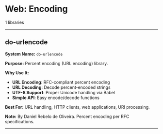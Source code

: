 # Web: Encoding

1 libraries

---

## do-urlencode

**System Name:** `do-urlencode`

**Purpose:** Percent encoding (URL encoding) library.

**Why Use It:**
- **URL Encoding**: RFC-compliant percent encoding
- **URL Decoding**: Decode percent-encoded strings
- **UTF-8 Support**: Proper Unicode handling via Babel
- **Simple API**: Easy encode/decode functions

**Best For:** URL handling, HTTP clients, web applications, URI processing.

**Note:** By Daniel Rebelo de Oliveira. Percent encoding per RFC specifications.

---


